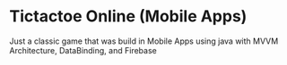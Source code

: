 # Tictactoe Online (Mobile Apps)
Just a classic game that was build in Mobile Apps using java with MVVM Architecture, DataBinding, and Firebase
